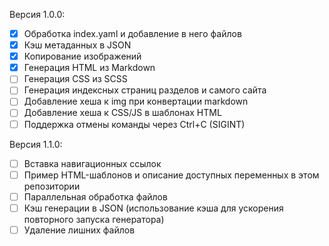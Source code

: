 
Версия 1.0.0:

- [x] Обработка index.yaml и добавление в него файлов
- [x] Кэш метаданных в JSON
- [x] Копирование изображений
- [x] Генерация HTML из Markdown
- [ ] Генерация CSS из SCSS
- [ ] Генерация индексных страниц разделов и самого сайта
- [ ] Добавление хеша к img при конвертации markdown
- [ ] Добавление хеша к CSS/JS в шаблонах HTML
- [ ] Поддержка отмены команды через Ctrl+C (SIGINT)

Версия 1.1.0:

- [ ] Вставка навигационных ссылок
- [ ] Пример HTML-шаблонов и описание доступных переменных в этом репозитории
- [ ] Параллельная обработка файлов
- [ ] Кэш генерации в JSON (использование кэша для ускорения повторного запуска генератора)
- [ ] Удаление лишних файлов
